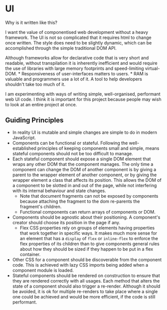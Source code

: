 # UI

Why is it written like this?

I want the value of componentised web development without a heavy framework. The UI is not so complicated that it requires html to change once written. The style does need to be slightly dynamic, which can be accomplished through the simple traditional DOM API.

Although frameworks allow for declarative code that is very short and readable, without transpilation it is inherently inefficient and would require the use of libraries with large memory footprints and speed-limiting virtual-DOM.
    * Responsiveness of user-interfaces matters to users.
    * RAM is valuable and programmers use a lot of it. A tool to help developers shouldn't take too much of it.

I am experimenting with ways of writing simple, well-organised, performant web UI code. I think it is important for this project because people may wish to look at an entire project at once.

## Guiding Principles

* In reality UI is mutable and simple changes are simple to do in modern JavaScript.
* Components can be functional or stateful. Following the well-established principles of keeping components small and simple, means stateful components should not be too difficult to manage.
* Each stateful component should expose a single DOM element that wraps any other DOM that the component manages. The only time a component can change the DOM of another component is by giving a parent to the wrapper element of another component, or by giving the wrapper element a class that affects its position. This allows the DOM of a component to be slotted in and out of the page, while not interfering with its internal behaviour and state changes.
    * Note that document fragments can not be exposed by components because attaching the fragment to the dom re-parents the fragment's children.
    * Functional components can return arrays of components or DOM.
* Components should be agnostic about their positioning. A component's creator should choose its position in the page if any.
    * Flex CSS properties rely on groups of elements having properties that work together in specific ways. It makes much more sense for an element that has a `display` of `flex` or `inline-flex` to enforce the flex properties of its children than to give components general rules about how they should be sized if they happen to be put in a flex container.
* Other CSS for a component should be discoverable from the component code. This is achieved with lazy CSS imports being added when a component module is loaded.
* Stateful components should be rendered on construction to ensure that they are rendered correctly with all usages. Each method that alters the state of a component should also trigger a re-render. Although it should be avoided, it is ok for multiple re-renders to take place where a single one could be achieved and would be more efficient, if the code is still performant.
